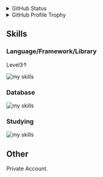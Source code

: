 <details>
  <summary>GitHub Status</summary>
  <table>
    <tbody>
      <tr>
        <td align="center" valign="middle">
          <img alt="Top Langs" height="150px" src="https://github-readme-stats.vercel.app/api/top-langs/?username=Kennnn2000&theme=onewhite&count_private=true&show_icons=true&langs_count=8&layout=compact" />  
        </td>
        <td align="center" valign="middle">
          <img alt="github stats" height="150px" weight="500px" src="https://github-readme-stats.vercel.app/api?username=Kennnn2000&theme=onewhite&count_private=true&show_icons=true&rank_icon=github&include_all_commits=true" />
        </td>
      </tr>
    </tbody>
   </table>
</details>

<details>
  <summary>GitHub Profile Trophy</summary>
  <p align="left"> <a href="https://github.com/ryo-ma/github-profile-trophy"><img src="https://github-profile-trophy.vercel.app/?username=Kennnn2000" alt="ysknsid25" /></a> </p>
</details>

## Skills

### Language/Framework/Library
<p>Level3↑</p>
<img alt="my skills" src="https://skillicons.dev/icons?thema=light&i=html,css,js,ts,php,cs,java,py,haskell,react" />

### Database
<img alt="my skills" src="https://skillicons.dev/icons?thema=light&i=postgres" />

### Studying
<img alt="my skills" src="https://skillicons.dev/icons?thema=light&i=ruby,rust,go,cpp,scala,kotlin,bun" />

## Other
<p>Private Account.</p>
